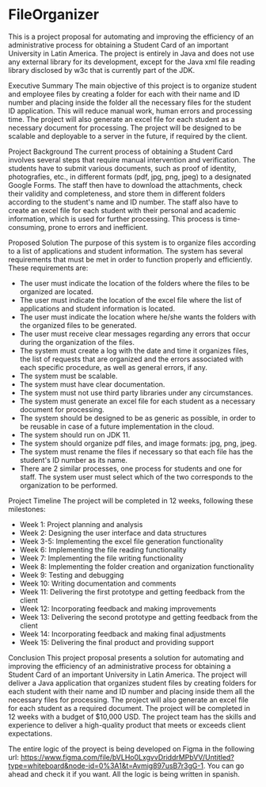 # FileOrganizer
This is a project proposal for automating and improving the efficiency of an administrative process for obtaining a Student Card of an important University in Latin America. The project is entirely in Java and does not use any external library for its development, except for the Java xml file reading library disclosed by w3c that is currently part of the JDK.

Executive Summary
The main objective of this project is to organize student and employee files by creating a folder for each with their name and ID number and placing inside the folder all the necessary files for the student ID application. This will reduce manual work, human errors and processing time. The project will also generate an excel file for each student as a necessary document for processing. The project will be designed to be scalable and deployable to a server in the future, if required by the client.

Project Background
The current process of obtaining a Student Card involves several steps that require manual intervention and verification. The students have to submit various documents, such as proof of identity, photografies, etc., in different formats (pdf, jpg, png, jpeg) to a designated Google Forms. The staff then have to download the attachments, check their validity and completeness, and store them in different folders according to the student's name and ID number. The staff also have to create an excel file for each student with their personal and academic information, which is used for further processing. This process is time-consuming, prone to errors and inefficient.

Proposed Solution
The purpose of this system is to organize files according to a list of applications and student information. The system has several requirements that must be met in order to function properly and efficiently. These requirements are:

- The user must indicate the location of the folders where the files to be organized are located.
- The user must indicate the location of the excel file where the list of applications and student information is located.
- The user must indicate the location where he/she wants the folders with the organized files to be generated.
- The user must receive clear messages regarding any errors that occur during the organization of the files.
- The system must create a log with the date and time it organizes files, the list of requests that are organized and the errors associated with each specific procedure, as well as general errors, if any.
- The system must be scalable.
- The system must have clear documentation.
- The system must not use third party libraries under any circumstances.
- The system must generate an excel file for each student as a necessary document for processing.
- The system should be designed to be as generic as possible, in order to be reusable in case of a future implementation in the cloud.
- The system should run on JDK 11.
- The system should organize pdf files, and image formats: jpg, png, jpeg.
- The system must rename the files if necessary so that each file has the student's ID number as its name.
- There are 2 similar processes, one process for students and one for staff. The system user must select which of the two corresponds to the organization to be performed.

Project Timeline
The project will be completed in 12 weeks, following these milestones:

- Week 1: Project planning and analysis
- Week 2: Designing the user interface and data structures
- Week 3-5: Implementing the excel file generation functionality
- Week 6: Implementing the file reading functionality
- Week 7: Implementing the file writing functionality
- Week 8: Implementing the folder creation and organization functionality
- Week 9: Testing and debugging
- Week 10: Writing documentation and comments
- Week 11: Delivering the first prototype and getting feedback from the client
- Week 12: Incorporating feedback and making improvements
- Week 13: Delivering the second prototype and getting feedback from the client
- Week 14: Incorporating feedback and making final adjustments
- Week 15: Delivering the final product and providing support

Conclusion
This project proposal presents a solution for automating and improving the efficiency of an administrative process for obtaining a Student Card of an important University in Latin America. The project will deliver a Java application that organizes student files by creating folders for each student with their name and ID number and placing inside them all the necessary files for processing. The project will also generate an excel file for each student as a required document. The project will be completed in 12 weeks with a budget of $10,000 USD. The project team has the skills and experience to deliver a high-quality product that meets or exceeds client expectations.

The entire logic of the proyect is being developed on Figma in the following url: https://www.figma.com/file/bVLHo0LxgvvDriddrMPbVV/Untitled?type=whiteboard&node-id=0%3A1&t=Avmig897usB7r3gG-1. You can go ahead and check it if you want. All the logic is being written in spanish.
